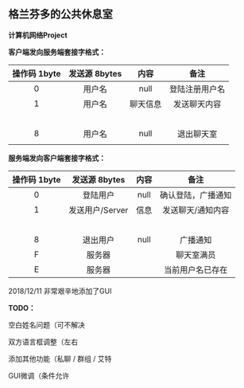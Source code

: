 ## 格兰芬多的公共休息室

**计算机网络Project**



**客户端发向服务端套接字格式：**

| 操作码 1byte | 发送源 8bytes |   内容   |      备注      |
| :----------: | :-----------: | :------: | :------------: |
|      0       |    用户名     |   null   | 登陆注册用户名 |
|      1       |    用户名     | 聊天信息 |  发送聊天内容  |
|              |               |          |                |
|              |               |          |                |
|              |               |          |                |
|              |               |          |                |
|              |               |          |                |
|      8       |    用户名     |   null   |   退出聊天室   |
|              |               |          |                |



**服务端发向客户端套接字格式：**

| 操作码 1byte |  发送源 8bytes  | 内容 |        备注        |
| :----------: | :-------------: | :--: | :----------------: |
|      0       |    登陆用户     | null | 确认登陆，广播通知 |
|      1       | 发送用户/Server | 信息 | 发送聊天/通知内容  |
|              |                 |      |                    |
|              |                 |      |                    |
|              |                 |      |                    |
|              |                 |      |                    |
|              |                 |      |                    |
|      8       |    退出用户     | null |      广播通知      |
|      F       |     服务器      |      |     聊天室满员     |
|      E       |     服务器      |      |  当前用户名已存在  |



2018/12/11 非常艰辛地添加了GUI



**TODO：** 

空白姓名问题（可不解决

双方语言框调整（左右

添加其他功能（私聊 / 群组 / 艾特

GUI微调（条件允许

